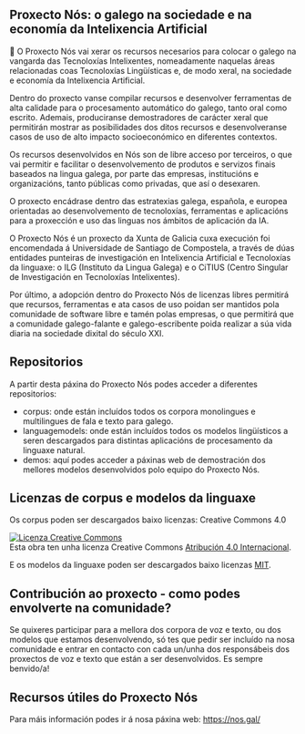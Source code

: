 ## Proxecto Nós: o galego na sociedade e na economía da Intelixencia Artificial

👋 O Proxecto Nós vai xerar os recursos necesarios para colocar o galego na vangarda das Tecnoloxías Intelixentes, nomeadamente naquelas áreas relacionadas coas Tecnoloxías Lingüísticas e, de modo xeral, na sociedade e economía da Intelixencia Artificial. 

Dentro do proxecto vanse compilar recursos e desenvolver ferramentas de alta calidade para o procesamento automático do galego, tanto oral como escrito. Ademais, produciranse demostradores de carácter xeral que permitirán mostrar as posibilidades dos ditos recursos e desenvolveranse casos de uso de alto impacto socioeconómico en diferentes contextos.

Os recursos desenvolvidos en Nós son de libre acceso por terceiros, o que vai permitir e facilitar o desenvolvemento de produtos e servizos finais baseados na lingua galega, por parte das empresas, institucións e organizacións, tanto públicas como privadas, que así o desexaren.

O proxecto encádrase dentro das estratexias galega, española, e europea orientadas ao desenvolvemento de tecnoloxías, ferramentas e aplicacións para a proxección e uso das linguas nos ámbitos de aplicación da IA.

O Proxecto Nós é un proxecto da Xunta de Galicia cuxa execución foi encomendada á Universidade de Santiago de Compostela, a través de dúas entidades punteiras de investigación en Intelixencia Artificial e Tecnoloxías da linguaxe: o ILG (Instituto da Lingua Galega) e o CiTIUS (Centro Singular de Investigación en Tecnoloxías Intelixentes). 

Por último, a adopción dentro do Proxecto Nós de licenzas libres permitirá que recursos, ferramentas e ata casos de uso poidan ser mantidos pola comunidade de software libre e tamén polas empresas, o que permitirá que a comunidade galego-falante e galego-escribente poida realizar a súa vida diaria na sociedade dixital do século XXI.

## Repositorios 

A partir desta páxina do Proxecto Nós podes acceder a diferentes repositorios:
+ corpus: onde están incluídos todos os corpora monolingues e multilingues de fala e texto para galego.  
+ languagemodels: onde están incluídos todos os modelos lingüísticos a seren descargados para distintas aplicacións de procesamento da linguaxe natural. 
+ demos: aquí podes acceder a páxinas web de demostración dos mellores modelos desenvolvidos polo equipo do Proxecto Nós.

## Licenzas de corpus e modelos da linguaxe

Os corpus poden ser descargados baixo licenzas: Creative Commons 4.0

<a rel="license" href="http://creativecommons.org/licenses/by/4.0/"><img alt="Licenza Creative Commons" style="border-width:0" src="https://i.creativecommons.org/l/by/4.0/88x31.png" /></a><br />Esta obra ten unha licenza Creative Commons <a rel="license" href="http://creativecommons.org/licenses/by/4.0/">Atribución 4.0 Internacional</a>.

E os modelos da linguaxe poden ser descargados baixo licenzas [MIT](https://fossa.com/blog/open-source-licenses-101-mit-license/).
## Contribución ao proxecto - como podes envolverte na comunidade?

Se quixeres participar para a mellora dos corpora de voz e texto, ou dos modelos que estamos desenvolvendo, só tes que pedir ser incluído na nosa comunidade e entrar en contacto con cada un/unha dos responsábeis dos proxectos de voz e texto que están a ser desenvolvidos. Es sempre benvido/a!

## Recursos útiles do Proxecto Nós

Para máis información podes ir á nosa páxina web: https://nos.gal/
